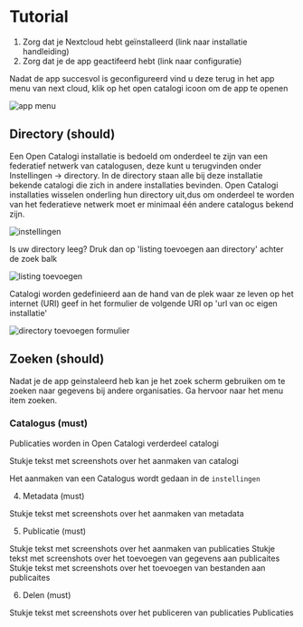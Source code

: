 # Tutorial

1. Zorg dat je Nextcloud hebt geïnstalleerd (link naar installatie handleiding)
2. Zorg dat je de app geactifeerd hebt (link naar configuratie)

Nadat de app succesvol is geconfigureerd vind u deze terug in het app menu van next cloud, klik op het open catalogi icoon om de app te openen

![app menu](<../assets/nc\_app\_menu (1).png>)

## Directory (should)

Een Open Catalogi installatie is bedoeld om onderdeel te zijn van een federatief netwerk van catalogusen, deze kunt u terugvinden onder Instellingen -> directory. In de directory staan alle bij deze installatie bekende catalogi die zich in andere installaties bevinden. Open Catalogi installaties wisselen onderling hun directory uit,dus om onderdeel te worden van het federatieve netwerk moet er minimaal één andere catalogus bekend zijn.

![instellingen](../assets/oc\_instellingen.png)

Is uw directory leeg? Druk dan op 'listing toevoegen aan directory' achter de zoek balk

![listing toevoegen](../assets/oc\_listing\_toevoegen.png)

Catalogi worden gedefinieerd aan de hand van de plek waar ze leven op het internet (URI) geef in het formulier de volgende URI op 'url van oc eigen installatie'

![directory toevoegen formulier](../assets/oc\_directory\_toevoegen\_form.png)

## Zoeken (should)

Nadat je de app geinstaleerd heb kan je het zoek scherm gebruiken om te zoeken naar gegevens bij andere organisaties. Ga hervoor naar het menu item zoeken.

### Catalogus (must)

Publicaties worden in Open Catalogi verderdeel catalogi

Stukje tekst met screenshots over het aanmaken van catalogi

Het aanmaken van een Catalogus wordt gedaan in de `instellingen`

4. Metadata (must)

Stukje tekst met screenshots over het aanmaken van metadata

5. Publicatie (must)

Stukje tekst met screenshots over het aanmaken van publicaties Stukje tekst met screenshots over het toevoegen van gegevens aan publicaites Stukje tekst met screenshots over het toevoegen van bestanden aan publicaites

6. Delen (must)

Stukje tekst met screenshots over het publiceren van publicaties Publicaties
